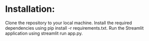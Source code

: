 # Installation:
Clone the repository to your local machine.
Install the required dependencies using pip install -r requirements.txt.
Run the Streamlit application using streamlit run app.py.
